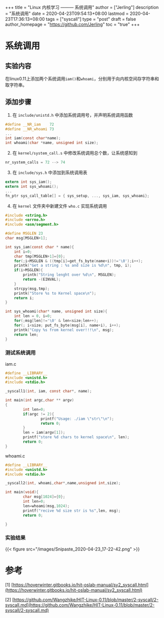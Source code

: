 +++
title = "Linux 内核学习 ——— 系统调用"
author = ["Jerling"]
description = "系统调用"
date = 2020-04-23T09:54:13+08:00
lastmod = 2020-04-23T17:36:13+08:00
tags = ["syscall"]
type = "post"
draft = false
author_homepage = "https://github.com/Jerling"
toc = "true"
+++

# 系统调用
## 实验内容
在linux0.11上添加两个系统调用`iam()`和`whoami`，分别用于向内核空间存字符串和取字符串。
## 添加步骤
1. 在 `include/unistd.h` 中添加系统调用号，并声明系统调用函数
```c
#define __NR_iam	72
#define __NR_whoami	73
...
int iam(const char*name);
int whoami(char *name, unsigned int size);
```
2. 在 `kernel/system_call.s` 中修改系统调用总个数，让系统感知到
```c
nr_system_calls = 72 --> 74
```
3. 在 `include/sys.h` 中添加到系统调用表
```c
extern int sys_iam();
extern int sys_whoami();
...
fn_ptr sys_call_table[] = { sys_setup, ..., sys_iam, sys_whoami};
```
4. 在 `kernel`  文件夹中新建文件 `who.c` 实现系统调用
```c
#include <string.h>
#include <errno.h>
#include <asm/segment.h>

#define MSGLEN 23
char msg[MSGLEN+1];

int sys_iam(const char * name){
	int i=0;
	char tmp[MSGLEN+1]={0};
	for(;i<MSGLEN & ((tmp[i]=get_fs_byte(name+i))!='\0');i++);
	printk("Get a string : %s and size is %d\n", tmp, i);
	if(i>MSGLEN){
        printk("String lenght over %d\n", MSGLEN);
        return -(EINVAL);
    }
	strcpy(msg,tmp);
	printk("Store %s to Kernel space\n");
	return i;
}

int sys_whoami(char* name, unsigned int size){ 	
	int len = 0, i=0;
	for(;msg[len]!='\0' & len<size;len++);
	for(; i<size; put_fs_byte(msg[i], name+i), i++);
    printk("Copy %s from kernel over!!!\n", msg);
	return len;
}
```
### 测试系统调用
iam.c
```c
#define __LIBRARY__
#include <unistd.h>
#include <stdio.h>

_syscall1(int, iam, const char*, name);

int main(int argc,char ** argv)
{
        int len=0;
        if(argc != 2){
                printf("Usage: ./iam \"str\"\n");
                return 0;
        }
        len = iam(argv[1]);
        printf("store %d chars to kernel space\n", len);
        return 0;
}
```
whoami.c 
```c
#define __LIBRARY__
#include <unistd.h>
#include <stdio.h>

_syscall2(int, whoami,char*,name,unsigned int,size);

int main(void){
        char msg[1024]={0};
        int len=0;
        len=whoami(msg,1024);
        printf("recive %d size str is %s",len, msg);
        return 0;

}
```
### 实验结果
{{< figure src="/images/Snipaste_2020-04-23_17-22-42.png" >}}


# 参考
[1] [https://hoverwinter.gitbooks.io/hit-oslab-manual/sy2_syscall.html](https://hoverwinter.gitbooks.io/hit-oslab-manual/sy2_syscall.html)

[2] [https://github.com/Wangzhike/HIT-Linux-0.11/blob/master/2-syscall/2-syscall.md](https://github.com/Wangzhike/HIT-Linux-0.11/blob/master/2-syscall/2-syscall.md)